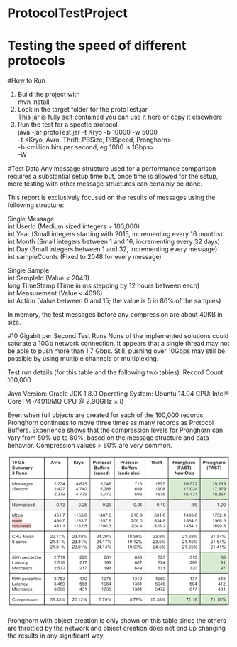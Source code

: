 # ProtocolTestProject
Testing the speed of different protocols
=============================

#How to Run

1.  Build the project with      
       mvn install    
2.  Look in the target folder for the protoTest.jar     
       This jar is fully self contained you can use it here or copy it elsewhere    
3.  Run the test for a specfic protocol    
       java -jar protoTest.jar -t Kryo -b 10000 -w 5000            
       -t <Kryo, Avro, Thrift, PBSize, PBSpeed, Pronghorn>    
       -b <million bits per second, eg 1000 is 1Gbps>     
       -W <timeout in seconds to quit test with error>     

#Test Data 
Any message structure used for a performance comparison requires a substantial setup time but, 
once time is allowed for the setup, more testing with other message structures can certainly be done.     
 
This report is exclusively focused on the results of messages using the following structure:     
 
Single Message     
int UserId               (Medium sized integers > 100,000)    
int Year                  (Small integers starting with 2015, incrementing every 16 months)      
int Month                (Small integers between 1 and 16, incrementing every 32 days)     
int Day                    (Small integers between 1 and 32, incrementing every message)       
int sampleCounts   (Fixed to 2048 for every message)    
    <one sample for each of the above counts>    
  
Single Sample     
int    SampleId        (Value < 2048)     
long TimeStamp     (Time in ms stepping by 12 hours between each)     
int    Measurement  (Value < 4096)     
int    Action              (Value between 0 and 15; the value is 5 in 86% of the samples)     
 
In memory, the test messages before any compression are about 40KB in size.     

#10 Gigabit per Second Test Runs 
None of the implemented solutions could saturate a 10Gb network connection.  It appears that a 
single thread may not be able to push more than 1.7 Gbps. Still, pushing over 10Gbps may still be 
possible by using multiple channels or multiplexing.  
 
Test run details (for this table and the following two tables): 
Record Count: 100,000 
 
Java Version: Oracle JDK 1.8.0 
Operating System: Ubuntu 14.04 
CPU: Intel® CoreTM i7­4910MQ CPU @ 2.90GHz × 8  
 
Even when full objects are created for each of the 100,000 records, Pronghorn continues to move 
three times as many records as Protocol Buffers.  Experience shows that the compression levels for 
Pronghorn can vary from 50% up to 80%, based on the message structure and data behavior. 
Compression values > 60% are very common. 
 
![10GbTable](./10GTable.png)
 
Pronghorn with object creation is only shown on this table since the others are throttled by the network 
and object creation does not end up changing the results in any significant way. 